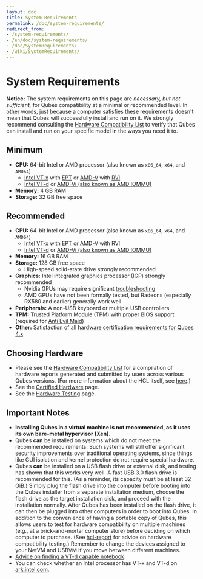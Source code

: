 ```yaml
---
layout: doc
title: System Requirements
permalink: /doc/system-requirements/
redirect_from:
- /system-requirements/
- /en/doc/system-requirements/
- /doc/SystemRequirements/
- /wiki/SystemRequirements/
---
```


# System Requirements

<div class="alert alert-warning" role="alert">
  <i class="fa fa-exclamation-triangle"></i>
  <b>Notice:</b>
  The system requirements on this page are <em>necessary, but not sufficient,</em> for Qubes compatibility at a minimal or recommended level.
  In other words, just because a computer satisfies these requirements doesn't mean that Qubes will successfully install and run on it.
  We strongly recommend consulting the <a href="/hcl/">Hardware Compatibility List</a> to verify that Qubes can install and run on your specific model in the ways you need it to.
</div>

## Minimum

 - **CPU:** 64-bit Intel or AMD processor (also known as `x86_64`, `x64`, and `AMD64`)
   - [Intel VT-x] with [EPT] or [AMD-V] with [RVI]
   - [Intel VT-d] or [AMD-Vi (also known as AMD IOMMU)]
 - **Memory:** 4 GB RAM
 - **Storage:** 32 GB free space

## Recommended

 - **CPU:** 64-bit Intel or AMD processor (also known as `x86_64`, `x64`, and `AMD64`)
   - [Intel VT-x] with [EPT] or [AMD-V] with [RVI]
   - [Intel VT-d] or [AMD-Vi (also known as AMD IOMMU)]
 - **Memory:** 16 GB RAM
 - **Storage:** 128 GB free space
   - High-speed solid-state drive strongly recommended
 - **Graphics:** Intel integrated graphics processor (IGP) strongly recommended
   - Nvidia GPUs may require significant [troubleshooting][nvidia]
   - AMD GPUs have not been formally tested, but Radeons (especially RX580 and earlier) generally work well
 - **Peripherals:** A non-USB keyboard or multiple USB controllers
 - **TPM:** Trusted Platform Module (TPM) with proper BIOS support (required for [Anti Evil Maid])
 - **Other:** Satisfaction of all [hardware certification requirements for Qubes 4.x]

## Choosing Hardware

 - Please see the [Hardware Compatibility List] for a compilation of hardware reports generated and submitted by users across various Qubes versions.
   (For more information about the HCL itself, see [here][hcl-doc].)
 - See the [Certified Hardware] page.
 - See the [Hardware Testing] page.

## Important Notes

 - **Installing Qubes in a virtual machine is not recommended, as it uses its own bare-metal hypervisor (Xen).**
 - Qubes **can** be installed on systems which do not meet the recommended requirements.
   Such systems will still offer significant security improvements over traditional operating systems, since things like GUI isolation and kernel protection do not require special hardware.
 - Qubes **can** be installed on a USB flash drive or external disk, and testing has shown that this works very well. A fast USB 3.0 flash drive is recommended for this.
   (As a reminder, its capacity must be at least 32 GiB.)
   Simply plug the flash drive into the computer before booting into the Qubes installer from a separate installation medium, choose the flash drive as the target installation disk, and proceed with the installation normally.
   After Qubes has been installed on the flash drive, it can then be plugged into other computers in order to boot into Qubes.
   In addition to the convenience of having a portable copy of Qubes, this allows users to test for hardware compatibility on multiple machines (e.g., at a brick-and-mortar computer
   store) before deciding on which computer to purchase.
   (See [hcl-report] for advice on hardware compatibility testing.)
   Remember to change the devices assigned to your NetVM and USBVM if you move between different machines.
 - [Advice on finding a VT-d capable notebook][vt-d-notebook].
 - You can check whether an Intel processor has VT-x and VT-d on [ark.intel.com](https://ark.intel.com/content/www/us/en/ark.html#@Processors).


[nvidia]: /doc/install-nvidia-driver/
[hardware certification requirements for Qubes 4.x]: /news/2016/07/21/new-hw-certification-for-q4/
[Certified Hardware]: /doc/certified-hardware/
[Hardware Testing]: /doc/hardware-testing/
[Hardware Compatibility List]: /hcl/
[hcl-doc]: /doc/hcl/
[hcl-report]: /doc/hcl/#generating-and-submitting-new-reports
[Anti Evil Maid]: /doc/anti-evil-maid/
[vt-d-notebook]: https://groups.google.com/d/msg/qubes-users/Sz0Nuhi4N0o/ZtpJdoc0OY8J
[Intel VT-x]: https://en.wikipedia.org/wiki/X86_virtualization#Intel_virtualization_.28VT-x.29
[AMD-V]: https://en.wikipedia.org/wiki/X86_virtualization#AMD_virtualization_.28AMD-V.29
[Intel VT-d]: https://en.wikipedia.org/wiki/X86_virtualization#Intel-VT-d
[AMD-Vi (also known as AMD IOMMU)]: https://en.wikipedia.org/wiki/X86_virtualization#I.2FO_MMU_virtualization_.28AMD-Vi_and_Intel_VT-d.29
[EPT]: https://en.wikipedia.org/wiki/Second_Level_Address_Translation#Extended_Page_Tables
[RVI]: https://en.wikipedia.org/wiki/Second_Level_Address_Translation#Rapid_Virtualization_Indexing

